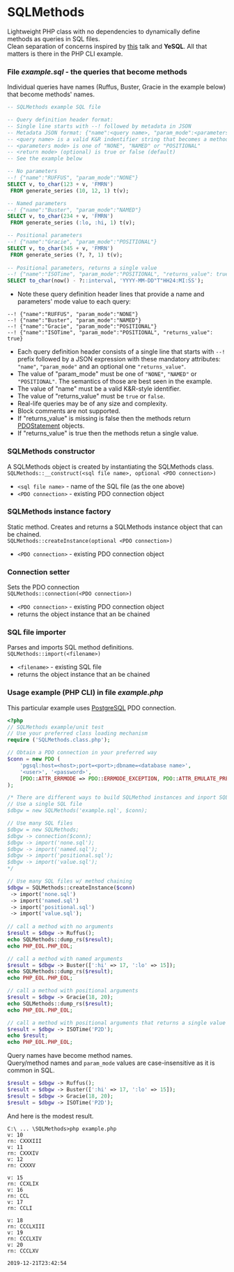 # SQLMethods
Lightweight PHP class with no dependencies to dynamically define methods as queries in SQL files.<br/>
Clean separation of concerns inspired by [this](https://www.youtube.com/watch?v=q9IXCdy_mtY) talk and **YeSQL**.
All that matters is there in the PHP CLI example.

### File _example.sql_ - the queries that become methods
Individual queries have names (Ruffus, Buster, Gracie in the example below) that become methods' names.

```SQL
-- SQLMethods example SQL file

-- Query definition header format:
-- Single line starts with --! followed by metadata in JSON
-- Metadata JSON format: {"name":<query name>, "param_mode":<parameters mode> [,"returns_value":<return mode>]}
-- <query name> is a valid K&R indentifier string that becomes a method name;
-- <parameters mode> is one of "NONE", "NAMED" or "POSITIONAL"
-- <return mode> (optional) is true or false (default)
-- See the example below

-- No parameters
--! {"name":"RUFFUS", "param_mode":"NONE"}
SELECT v, to_char(123 + v, 'FMRN')
 FROM generate_series (10, 12, 1) t(v);

-- Named parameters
--! {"name":"Buster", "param_mode":"NAMED"}
SELECT v, to_char(234 + v, 'FMRN')
 FROM generate_series (:lo, :hi, 1) t(v);

-- Positional parameters
--! {"name":"Gracie", "param_mode":"POSITIONAL"}
SELECT v, to_char(345 + v, 'FMRN')
 FROM generate_series (?, ?, 1) t(v);
 
-- Positional parameters, returns a single value
--! {"name":"ISOTime", "param_mode":"POSITIONAL", "returns_value": true}
SELECT to_char(now() - ?::interval, 'YYYY-MM-DD"T"HH24:MI:SS');
```
- Note these query definition header lines that provide a name and parameters' mode value to each query:  
```
--! {"name":"RUFFUS", "param_mode":"NONE"}  
--! {"name":"Buster", "param_mode":"NAMED"}  
--! {"name":"Gracie", "param_mode":"POSITIONAL"}
--! {"name":"ISOTime", "param_mode":"POSITIONAL", "returns_value": true}
```

- Each query definition header consists of a single line that starts with `--!` prefix followed by a JSON expression with these mandatory attributes: `"name"`, `"param_mode"` and an optional one `"returns_value"`.
- The value of "param_mode" must be one of `"NONE"`, `"NAMED"` or `"POSITIONAL"`. The semantics of those are best seen in the example.
- The value of "name" must be a valid K&R-style identifier.
- The value of "returns_value" must be `true` or `false`.
- Real-life queries may be of any size and complexity.
- Block comments are not supported.
- If "returns_value" is missing is false then the methods return [PDOStatement](https://www.php.net/manual/en/class.pdostatement.php) objects.  
- If "returns_value" is true then the methods retun a single value. 
### SQLMethods constructor

A SQLMethods object is created by instantiating the SQLMethods class.  
`SQLMethods::__construct(<sql file name>, optional <PDO connection>)`
 - `<sql file name>` - name of the SQL file (as the one above)
 - `<PDO connection>` - existing PDO connection object

### SQLMethods instance factory

Static method. Creates and returns a SQLMethods instance object that can be chained.   
`SQLMethods::createInstance(optional <PDO connection>)`
 - `<PDO connection>` - existing PDO connection object

### Connection setter

Sets the PDO connection  
`SQLMethods::connection(<PDO connection>)`
 - `<PDO connection>` - existing PDO connection object
 - returns the object instance that an be chained

### SQL file importer

Parses and imports SQL method definitions.   
`SQLMethods::import(<filename>)`
 - `<filename>` - existing SQL file
 - returns the object instance that an be chained


### Usage example (PHP CLI) in file _example.php_  
This particular example uses [PostgreSQL](https://www.postgresql.org/) PDO connection.
```PHP
<?php
// SQLMethods example/unit test
// Use your preferred class loading mechanism
require ('SQLMethods.class.php');

// Obtain a PDO connection in your preferred way
$conn = new PDO (
    'pgsql:host=<host>;port=<port>;dbname=<database name>',
    '<user>', '<password>',
    [PDO::ATTR_ERRMODE => PDO::ERRMODE_EXCEPTION, PDO::ATTR_EMULATE_PREPARES => FALSE]
);

/* There are different ways to build SQLMethod instances and inport SQL files 
// Use a single SQL file
$dbgw = new SQLMethods('example.sql', $conn);

// Use many SQL files
$dbgw = new SQLMethods;
$dbgw -> connection($conn);
$dbgw -> import('none.sql');
$dbgw -> import('named.sql');
$dbgw -> import('positional.sql');
$dbgw -> import('value.sql');
*/

// Use many SQL files w/ method chaining
$dbgw = SQLMethods::createInstance($conn)
 -> import('none.sql')
 -> import('named.sql')
 -> import('positional.sql')
 -> import('value.sql');
 
// call a method with no arguments
$result = $dbgw -> Ruffus();
echo SQLMethods::dump_rs($result);
echo PHP_EOL.PHP_EOL;

// call a method with named arguments
$result = $dbgw -> Buster([':hi' => 17, ':lo' => 15]);
echo SQLMethods::dump_rs($result);
echo PHP_EOL.PHP_EOL;

// call a method with positional arguments
$result = $dbgw -> Gracie(18, 20);
echo SQLMethods::dump_rs($result);
echo PHP_EOL.PHP_EOL;

// call a method with positional arguments that returns a single value
$result = $dbgw -> ISOTime('P2D');
echo $result;
echo PHP_EOL.PHP_EOL;
```
Query names have become method names.  
Query/method names and `param_mode` values are case-insensitive as it is common in SQL.
```PHP
$result = $dbgw -> Ruffus();
$result = $dbgw -> Buster([':hi' => 17, ':lo' => 15]);
$result = $dbgw -> Gracie(18, 20);
$result = $dbgw -> ISOTime('P2D');
```
And here is the modest result.  
```
C:\ ... \SQLMethods>php example.php
v: 10
rn: CXXXIII
v: 11
rn: CXXXIV
v: 12
rn: CXXXV

v: 15
rn: CCXLIX
v: 16
rn: CCL
v: 17
rn: CCLI

v: 18
rn: CCCLXIII
v: 19
rn: CCCLXIV
v: 20
rn: CCCLXV

2019-12-21T23:42:54
```
